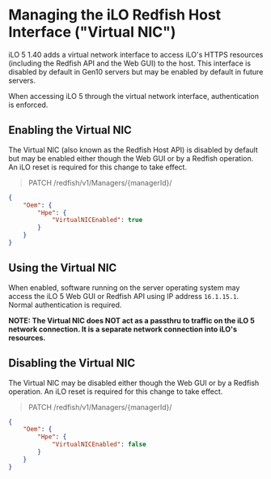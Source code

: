 # Managing the iLO Redfish Host Interface ("Virtual NIC")
iLO 5 1.40 adds a virtual network interface to access iLO's HTTPS resources (including the Redfish API and the Web GUI) to the host.  This interface is disabled by default in Gen10 servers but may be enabled by default in future servers.

When accessing iLO 5 through the virtual network interface, authentication is enforced.

## Enabling the Virtual NIC
The Virtual NIC (also known as the Redfish Host API) is disabled by default but may be enabled either though the Web GUI or by a Redfish operation.  An iLO reset is required for this change to take effect.

> PATCH /redfish/v1/Managers/{managerId}/

```json
{
    "Oem": {
        "Hpe": {
            "VirtualNICEnabled": true
        }
    }
}
```

## Using the Virtual NIC
When enabled, software running on the server operating system may access the iLO 5 Web GUI or Redfish API using IP address `16.1.15.1`.  Normal authentication is required.

**NOTE:  The Virtual NIC does NOT act as a passthru to traffic on the iLO 5 network connection.  It is a separate network connection into iLO's resources.**

## Disabling the Virtual NIC
The Virtual NIC may be disabled either though the Web GUI or by a Redfish operation.  An iLO reset is required for this change to take effect.

> PATCH /redfish/v1/Managers/{managerId}/

```json
{
    "Oem": {
        "Hpe": {
            "VirtualNICEnabled": false
        }
    }
}
```
